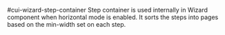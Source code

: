 [//]: # (title: Step container)
[//]: # (category: Wizard)
[//]: # (icon: fa-magic)

#cui-wizard-step-container
Step container is used internally in Wizard component when horizontal mode is enabled. It sorts the steps into pages based on the min-width set on each step.
